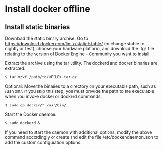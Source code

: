 # Install docker offline
## Install static binaries

Download the static binary archive. Go to https://download.docker.com/linux/static/stable/ (or change stable to nightly or test), choose your hardware platform, and download the .tgz file relating to the version of Docker Engine - Community you want to install.

Extract the archive using the tar utility. The dockerd and docker binaries are extracted.
```
$ tar xzvf /path/to/<FILE>.tar.gz
```
Optional: Move the binaries to a directory on your executable path, such as /usr/bin/. If you skip this step, you must provide the path to the executable when you invoke docker or dockerd commands.
```
$ sudo cp docker/* /usr/bin/
```
Start the Docker daemon:
```
$ sudo dockerd &
```
If you need to start the daemon with additional options, modify the above command accordingly or create and edit the file /etc/docker/daemon.json to add the custom configuration options.
